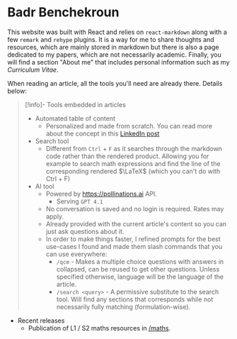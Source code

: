# Badr Benchekroun

This website was built with React and relies on `react-markdown` along with a few `remark` and `rehype` plugins. It is a way for me to share thoughts and resources, which are mainly stored in markdown but there is also a page dedicated to my papers, which are not necessarily academic. Finally, you will find a section "About me" that includes personal information such as my *Curriculum Vitae*.

When reading an article, all the tools you'll need are already there. Details below:

> [!info]- Tools embedded in articles
>- Automated table of content
>	- Personalized and made from scratch. You can read more about the concept in this [LinkedIn post](https://www.linkedin.com/feed/update/urn:li:activity:7357369452708917249/)
>- Search tool
>	- Different from `Ctrl` + `F` as it searches through the markdown code rather than the rendered product. Allowing you for example to search math expressions and find the line of the corresponding rendered $\LaTeX$ (which you can't do with Ctrl + F)
>- AI tool
>	- Powered by https://pollinations.ai API. 
>		- Serving `GPT 4.1`
>	- No conversation is saved and no login is required. Rates may apply.
>	- Already provided with the current article's content so you can just ask questions about it.
>	- In order to make things faster, I refined prompts for the best use-cases I found and made them slash commands that you can use everywhere:
>		- `/qcm`  - Makes a multiple choice questions with answers in collapsed, can be reused to get other questions. Unless specified otherwise, language will be the language of the article.
>		- `/search <query>` - A permissive substitute to the search tool. Will find any sections that corresponds while not necessarily fully matching (formulation-wise).


- Recent releases
	- Publication of L1 / S2 maths resources in [/maths](/maths). 

